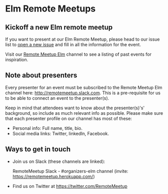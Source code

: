 # Elm Remote Meetups

## Kickoff a new Elm remote meetup
If you want to present at our Elm Remote Meetup, please head to our issue list to [open a new issue](https://github.com/remotemeetup/elm/issues/new) and fill in all the information for the event.

Visit our [Remote Meetup Elm](https://www.bigmarker.com/communities/remote-meetup) channel to see a listing of past events for inspiration.

## Note about presenters
Every presenter for an event must be subscribed to the Remote Meetup Elm channel here: http://remotemeetup.slack.com. This is a pre-requisite for us to be able to connect an event to the presenter(s).

Keep in mind that attendees want to know about the presenter(s)'s' background, so include as much relevant info as possible. Please make sure that each presenter profile on our channel has most of these:
- Personal info: Full name, title, bio.
- Social media links: Twitter, linkedIn, Facebook.


## Ways to get in touch

- Join us on Slack (these channels are linked):

    RemoteMeetup Slack - #organizers-elm channel (invite: https://remotemeetup.herokuapp.com/)

- Find us on Twitter at https://twitter.com/RemoteMeetup
